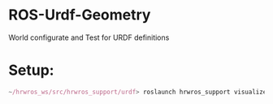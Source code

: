 # ROS-Urdf-Geometry
World configurate and Test for URDF definitions

# Setup:

```javascript
~/hrwros_ws/src/hrwros_support/urdf> roslaunch hrwros_support visualize_hrwros.launch
```

